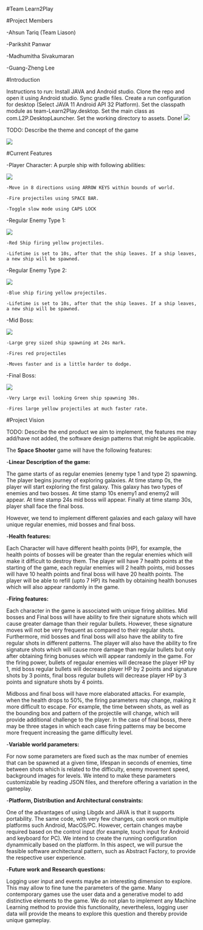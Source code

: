 #Team Learn2Play

#Project Members

-Ahsun Tariq (Team Liason)

-Parikshit Panwar

-Madhumitha Sivakumaran

-Guang-Zheng Lee



#Introduction

Instructions to run: Install JAVA and Android studio. Clone the repo and open it using Android studio. Sync gradle files. Create a run configuration for desktop (Select JAVA 11 Android API 32 Platform). Set the classpath module as team-Learn2Play.desktop. Set the main class as com.L2P.DesktopLauncher. Set the working directory to assets. Done! 
![](screendumps/config.PNG)

TODO: Describe the theme and concept of the game


![](screendumps/gameConcept.PNG)


#Current Features

-Player Character: A purple ship with following abilities:

![](screendumps/player.PNG)


    -Move in 8 directions using ARROW KEYS within bounds of world.

    -Fire projectiles using SPACE BAR.

    -Toggle slow mode using CAPS LOCK




-Regular Enemy Type 1:

![](screendumps/enemy1.PNG)

    -Red Ship firing yellow projectiles.

    -Lifetime is set to 10s, after that the ship leaves. If a ship leaves, a new ship will be spawned.


-Regular Enemy Type 2:

![](screendumps/enemy2.PNG)


    -Blue ship firing yellow projectiles.

    -Lifetime is set to 10s, after that the ship leaves. If a ship leaves, a new ship will be spawned.

-Mid Boss:

![](screendumps/midBoss.PNG)

    -Large grey sized ship spawning at 24s mark.

    -Fires red projectiles

    -Moves faster and is a little harder to dodge.
-Final Boss:

![](screendumps/boss.PNG)

    -Very Large evil looking Green ship spawning 30s.
    
    -Fires large yellow projectiles at much faster rate.

    

#Project Vision

TODO: Describe the end product we aim to implement, the features me may add/have not added, the software design patterns that might be applicable. 

The **Space Shooter** game will have the following features:

-**Linear Description of the game:**

The game starts of as regular enemies (enemy type 1 and type 2) spawning. The player begins journey of exploring galaxies. At time stamp 0s, the player will start exploring the first galaxy. This galaxy has two types of enemies and two bosses. At time stamp 10s enemy1 and enemy2 will appear. At time stamp 24s mid boss will appear. Finally at time stamp 30s, player shall face the final boss. 

However, we tend to implement different galaxies and each galaxy will have unique regular enemies, mid bosses and final boss.

-**Health features:**

Each Character will have different health points (HP), for example, the health points of bosses will be greater than the regular enemies which will make it difficult to destroy them. The player will have 7 health points at the starting of the game, each regular enemies will 2 health points, mid bosses will have 10 health points and final boss will have 20 health points. The player will be able to refill (upto 7 HP) its health by obtaining health bonuses which will also appear randomly in the game.

-**Firing features:**

Each character in the game is associated with unique firing abilities. Mid bosses and Final boss will have ability to fire their signature shots which will cause greater damage than their regular bullets. However, these signature moves will not be very frequent as compared to their regular shots. Furthermore, mid bosses and final boss will also have the ability to fire regular shots in different patterns. The player will also have the ability to fire signature shots which will cause more damage than regular bullets but only after obtaining firing bonuses which will appear randomly in the game. For the firing power, bullets of regaular enemies will decrease the player HP by 1, mid boss regular bullets will decrease player HP by 2 points and signature shots by 3 points, final boss regular bullets will decrease player HP by 3 points and signature shots by 4 points. 

Midboss and final boss will have more elaborated attacks. For example, when the health drops to 50%, the firing parameters may change, making it more difficult to escape. For example, the time between shots, as well as the bounding box and pattern of the projectile will change, which will provide additional challenge to the player. In the case of final bosss, there may be three stages in which each case firing patterns may be become more frequent increasing the game difficulty level.

-**Variable world parameters:**

For now some parameters are fixed such as the max number of enemies that can be spawned at a given time, lifespan in seconds of enemies, time between shots which is related to the difficulty, enemy movement speed, background images for levels. We intend to make these parameters customizable by reading JSON files, and therefore offering a variation in the gameplay.

-**Platform, Distribution and Architectural constraints:**

One of the advantages of using Libgdx and JAVA is that it supports portability. The same code, with very few changes, can work on multiple platforms such Android, MacOS/PC. However, certain changes maybe required based on the control input (for example, touch input for Android and keyboard for PC). We intend to create the running configuration dynammically based on the platform. In this aspect, we will pursue the feasible software architectural pattern, such as Abstract Factory, to provide the respective user experience.

-**Future work and Research questions:**

Logging user input and events maybe an interesting dimension to explore. This may allow to fine tune the parameters of the game. Many contemporary games use the user data and a generative model to add distinctive elements to the game. We do not plan to implement any Machine Learning method to provide this functionality, nevertheless, logging user data will provide the means to explore this question and thereby provide unique gameplay.
